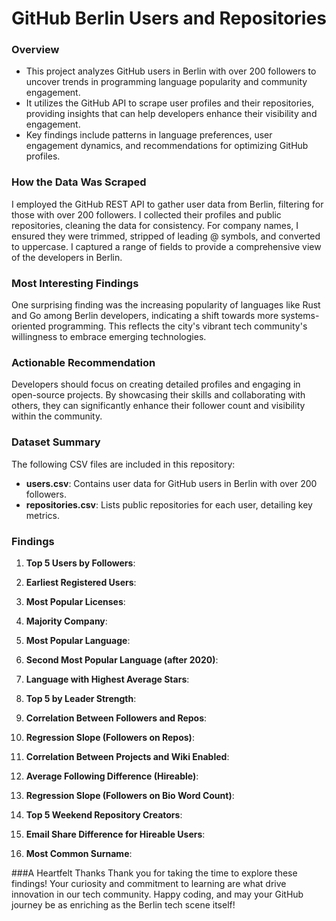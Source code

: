 # GitHub Berlin Users and Repositories

### Overview
- This project analyzes GitHub users in Berlin with over 200 followers to uncover trends in programming language popularity and community engagement.
- It utilizes the GitHub API to scrape user profiles and their repositories, providing insights that can help developers enhance their visibility and engagement.
- Key findings include patterns in language preferences, user engagement dynamics, and recommendations for optimizing GitHub profiles.

### How the Data Was Scraped
I employed the GitHub REST API to gather user data from Berlin, filtering for those with over 200 followers. I collected their profiles and public repositories, cleaning the data for consistency. For company names, I ensured they were trimmed, stripped of leading @ symbols, and converted to uppercase. I captured a range of fields to provide a comprehensive view of the developers in Berlin.

### Most Interesting Findings
One surprising finding was the increasing popularity of languages like Rust and Go among Berlin developers, indicating a shift towards more systems-oriented programming. This reflects the city's vibrant tech community's willingness to embrace emerging technologies.

### Actionable Recommendation
Developers should focus on creating detailed profiles and engaging in open-source projects. By showcasing their skills and collaborating with others, they can significantly enhance their follower count and visibility within the community.

### Dataset Summary
The following CSV files are included in this repository:

- **users.csv**: Contains user data for GitHub users in Berlin with over 200 followers.
- **repositories.csv**: Lists public repositories for each user, detailing key metrics.
  
### Findings
1. **Top 5 Users by Followers**: 
   
2. **Earliest Registered Users**: 
   
3. **Most Popular Licenses**: 

4. **Majority Company**: 
   
5. **Most Popular Language**: 
   
6. **Second Most Popular Language (after 2020)**: 
   
7. **Language with Highest Average Stars**: 
   
8. **Top 5 by Leader Strength**: 
   
9. **Correlation Between Followers and Repos**: 
   
10. **Regression Slope (Followers on Repos)**: 
    
11. **Correlation Between Projects and Wiki Enabled**: 
    
12. **Average Following Difference (Hireable)**: 
    
13. **Regression Slope (Followers on Bio Word Count)**: 
    
14. **Top 5 Weekend Repository Creators**: 
    
15. **Email Share Difference for Hireable Users**: 
    
16. **Most Common Surname**: 

###A Heartfelt Thanks
Thank you for taking the time to explore these findings! Your curiosity and commitment to learning are what drive innovation in our tech community. Happy coding, and may your GitHub journey be as enriching as the Berlin tech scene itself!
